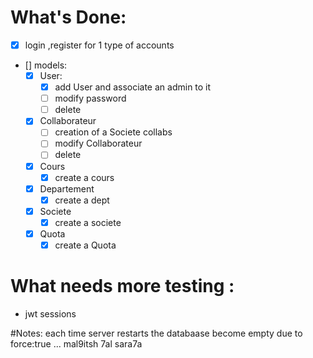 # What's Done:

- [x] login ,register for 1 type of accounts
- [] models:
  - [x] User:
    - [x] add User and associate an admin to it
    - [ ] modify password
    - [ ] delete
  - [x] Collaborateur
    - [ ] creation of a Societe collabs
    - [ ] modify Collaborateur
    - [ ] delete
  - [x] Cours
    - [x] create a cours
  - [x] Departement
    - [x] create a dept
  - [x] Societe
    - [x] create a societe
  - [x] Quota
    - [x] create a Quota

# What needs more testing :

- jwt sessions

#Notes:
each time server restarts the databaase become empty due to force:true ... mal9itsh 7al sara7a

